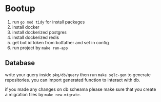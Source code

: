 # Bootup

1. run `go mod tidy`  for install packages
2. install docker
3. install dockerized postgres
4. install dockerized redis
5. get bot id token from botfather and set in config
6. run project by `make run-app`


## Database
write your query inside `pkg/db/query` then run `make sqlc-gen` to generate repositories. you can import generated function to interact with db.


if you made any changes on db scheama please make sure that you create a migration files by `make new-migrate`.
